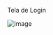 Tela de Login

![image](https://user-images.githubusercontent.com/100283238/188017189-846c2e8c-a010-4417-b022-221d4d0f74ed.png)
